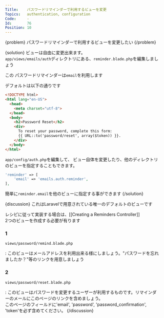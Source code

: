 ```yaml
---
Title:    パスワードリマインダーで利用するビューを変更
Topics:   authentication, configuration
Code:     -
Id:       76
Position: 10
---
```


{problem}
パスワードリマインダーで利用するビューを変更したい
{/problem}

{solution}
ビューは自由に変更出来ます。  
`app/views/emails/auth`ディレクトリにある、`reminder.blade.php`を編集しましょう

この パスワードリマインダーは`email`を利用します

デフォルトは以下の通りです

```html
<!DOCTYPE html>
<html lang="en-US">
  <head>
    <meta charset="utf-8">
  </head>
  <body>
    <h2>Password Reset</h2>
    <div>
      To reset your password, complete this form:
      {{ URL::to('password/reset', array($token)) }}.
    </div>
  </body>
</html>
```
`app/config/auth.php`を編集して、
ビュー自体を変更したり、他のディレクトリのビューを指定することもできます。  

```php
'reminder' => [
    'email' => 'emails.auth.reminder',
],
```

簡単に`reminder.email`を他のビューに指定する事ができます
{/solution}

{discussion}
これはLaravelで用意されている唯一のデフォルトのビューです

レシピに従って実装する場合は、[[Creating a Reminders Controller]]  
2つのビューを作成する必要が有ります
### 1
`views/password/remind.blade.php`

: このビューはメールアドレスを利用出来る様にしましょう。"パスワードを忘れましたか？"等のリンクを用意しましょう
### 2
`views/password/reset.blade.php`

: このビューはパスワードを変更するユーザーが利用するものです。リマインダーのメールにこのページのリンクを含めましょう。  
このページのフィールドに'email', 'password', 'password_confirmation', 'token'を必ず含めてください。
{/discussion}
